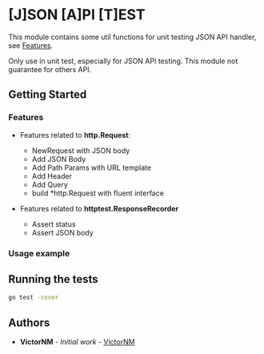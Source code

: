 # [J]SON [A]PI [T]EST

This module contains some util functions for unit testing JSON API handler, see [Features](#features).

Only use in unit test, especially for JSON API testing.
This module not guarantee for others API.

## Getting Started

### Features

- Features related to **http.Request**:
    - NewRequest with JSON body
    - Add JSON Body
    - Add Path Params with URL template
    - Add Header
    - Add Query
    - build *http.Request with fluent interface

- Features related to **httptest.ResponseRecorder**
    - Assert status
    - Assert JSON body

### Usage example

[//]: <> (### Prerequisites)

[//]: <> (### Installing)

## Running the tests

```bash
go test -cover
```

[//]: <> (### Break down into end to end tests)

[//]: <> (### And coding style tests)

[//]: <> (## Built With)

[//]: <> (## Contributing)

[//]: <> (## Versioning)

## Authors

* **VictorNM** - *Initial work* - [VictorNM](https://github.com/VictorNM)

[//]: <> (## License)

[//]: <> (## Acknowledgments)
